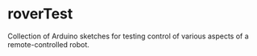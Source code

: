 # roverTest
 
Collection of Arduino sketches for testing control of various aspects of a remote-controlled robot.
